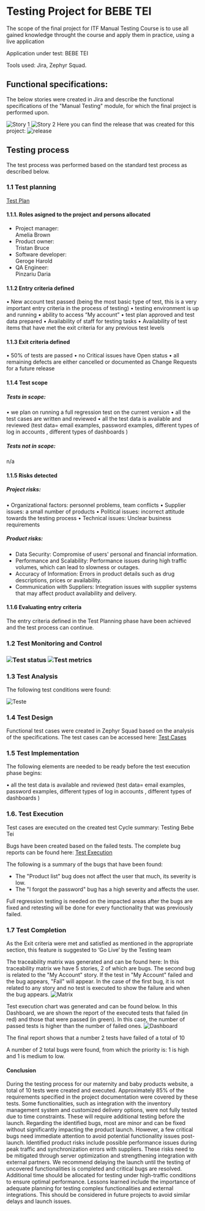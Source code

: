 <h1>Testing Project for BEBE TEI</h1>

The scope of the final project for ITF Manual Testing Course is to use all gained knowledge throught the course and apply them in practice, using a live application

Application under test: BEBE TEI

Tools used: Jira, Zephyr Squad.

<h2>Functional specifications:</h2>

The below stories were created in Jira and describe the functional specifications of the "Manual Testing" module, for which the final project is performed upon.

<img src="Story1.png" alt="Story 1">
<img src="Story2.png" alt="Story 2">
Here you can find the release that was created for this project:

<img src="release.png" alt="release">

<h2>Testing process</h2>

The test process was performed based on the standard test process as described below.

<h3>1.1 Test planning</h3>

<a href="Test plan - Bebe Tei.pdf">Test Plan</a>

<h4>1.1.1. Roles asigned to the project and persons allocated</h4>


<ul>
  <li>Project manager:</li>Amelia Brown
  <li>Product owner:</li>Tristan Bruce
  <li>Software developer:</li>Geroge Harold
  <li>QA Engineer:</li>Pinzariu Daria
</ul>

<h4> 1.1.2 Entry criteria defined </h4>

• New account test passed (being the most basic type of test, this is a very important entry criteria in the process of testing)
• testing environment is up and running
• ability to access “My account”
• test plan approved and test data prepared
• Availability of staff for testing tasks
• Availability of test items that have met the exit criteria for any previous test levels

<h4> 1.1.3 Exit criteria defined </h4>

• 50% of tests are passed
• no Critical issues have Open status
• all remaining defects are either cancelled or documented as Change Requests for a
future release

<h4> 1.1.4 Test scope</h4>

<h5> Tests in scope: </h5>

• we plan on running a full regression test on the current version
• all the test cases are written and reviewed
• all the test data is available and reviewed (test data= email examples, password examples, different types of log in accounts , different types of dashboards )

<h5>Tests not in scope: </h5>

n/a

<h4>1.1.5 Risks detected</h4>

<h5>Project risks:</h5>

• Organizational factors: personnel problems, team conflicts
• Supplier issues: a small number of products
• Political issues: incorrect attitude towards the testing process
• Technical issues: Unclear business requirements

<h5> Product risks: </h5>

- Data Security: Compromise of users' personal and financial information.
- Performance and Scalability: Performance issues during high traffic volumes, which can lead to slowness or outages.
- Accuracy of Information: Errors in product details such as drug descriptions, prices or availability.
- Communication with Suppliers: Integration issues with supplier systems that may affect product availability and delivery.

<h4>1.1.6 Evaluating entry criteria</h4>

The entry criteria defined in the Test Planning phase have been achieved and the test process can continue.

<h3>1.2 Test Monitoring and Control<h3>

<img src="poza1.png" alt="Test status">
<img src="poza2.png" alt="Test metrics">

<h3> 1.3 Test Analysis </h3>

The following test conditions were found: <br>

<img src="teste.png" alt="Teste">

<h3>1.4 Test Design</h3>

Functional test cases were created in Zephyr Squad based on the analysis of the specifications. The test cases can be accessed here: <a href="test_cases.xlsx">Test Cases</a>

<h3>1.5 Test Implementation</h3>

The following elements are needed to be ready before the test execution phase begins:

• all the test data is available and reviewed (test data= email examples, password examples, different types of log in accounts , different types of dashboards )

<h3>1.6. Test Execution </h3>

Test cases are executed on the created test Cycle summary: Testing Bebe Tei

Bugs have been created based on the failed tests. The complete bug reports can be found here: <a href="test_execution.xml">Test Execution</a>

The following is a summary of the bugs that have been found:
- The "Product list" bug does not affect the user that much, its severity is low.
- The "I forgot the password" bug has a high severity and affects the user.

Full regression testing is needed on the impacted areas after the bugs are fixed and retesting will be done for every functionality that was previously failed.

<h3> 1.7 Test Completion</h3>
As the Exit criteria were met and satisfied as mentioned in the appropriate section, this feature is suggested to ‘Go Live’ by the Testing team

The traceability matrix was generated and can be found here: 
In this traceability matrix we have 5 stories, 2 of which are bugs. The second bug is related to the "My Account" story. If the test in "My Account" failed and the bug appears, "Fail" will appear.
In the case of the first bug, it is not related to any story and no test is executed to show the failure and when the bug appears.
<img src="matrice.png" alt="Matrix">

Test execution chart was generated and can be found below. 
In this Dashboard, we are shown the report of the executed tests that failed (in red) and those that were passed (in green).  In this case, the number of passed tests is higher than the number of failed ones.
<img src="Dashboard.png" alt="Dashboard">

The final report shows that a number 2 tests have failed of a total of 10

A number of 2 total bugs were found, from which the priority is: 1 is high and 1 is medium to low.

<h4>Conclusion</h4>
During the testing process for our maternity and baby products website, a total of 10 tests were created and executed. Approximately 85% of the requirements specified in the project documentation were covered by these tests.
Some functionalities, such as integration with the inventory management system and customized delivery options, were not fully tested due to time constraints. These will require additional testing before the launch.
Regarding the identified bugs, most are minor and can be fixed without significantly impacting the product launch. However, a few critical bugs need immediate attention to avoid potential functionality issues post-launch.
Identified product risks include possible performance issues during peak traffic and synchronization errors with suppliers. These risks need to be mitigated through server optimization and strengthening integration with external partners.
We recommend delaying the launch until the testing of uncovered functionalities is completed and critical bugs are resolved. Additional time should be allocated for testing under high-traffic conditions to ensure optimal performance.
Lessons learned include the importance of adequate planning for testing complex functionalities and external integrations. This should be considered in future projects to avoid similar delays and launch issues.

